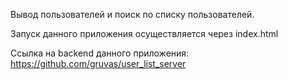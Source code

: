Вывод пользователей и поиск по списку пользователей.

Запуск данного приложения осуществляется через index.html

Ссылка на backend данного приложения: 
https://github.com/gruvas/user_list_server
